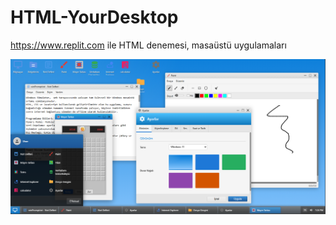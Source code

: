 # HTML-YourDesktop
https://www.replit.com ile HTML denemesi, masaüstü uygulamaları

![Test](https://github.com/tbagriyanik/YourDesktop-HTML/blob/main/winDesktop4.png)
